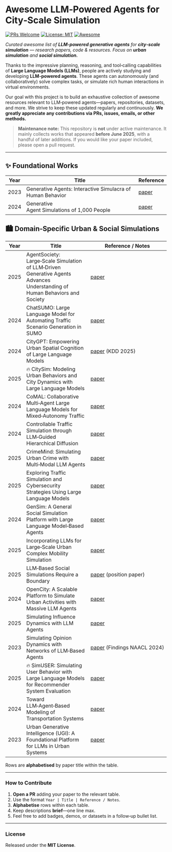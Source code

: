 # Awesome LLM‑Powered Agents for City‑Scale Simulation

[![PRs Welcome](https://img.shields.io/badge/PRs-welcome-brightgreen)](../../pulls)
[![License: MIT](https://img.shields.io/badge/License-MIT-yellow.svg)](LICENSE)
[![Awesome](https://awesome.re/badge.svg)](https://awesome.re)

*Curated awesome list of **LLM‑powered generative agents** for **city‑scale simulation** — research papers, code & resources. Focus on **urban simulation** and **social simulation.***

Thanks to the impressive planning, reasoning, and tool‑calling capabilities of **Large Language Models (LLMs)**, people are actively studying and developing **LLM‑powered agents**. These agents can autonomously (and collaboratively) solve complex tasks, or simulate rich human interactions in virtual environments.

Our goal with this project is to build an exhaustive collection of awesome resources relevant to LLM‑powered agents—papers, repositories, datasets, and more. We strive to keep these updated regularly and continuously. **We greatly appreciate any contributions via PRs, issues, emails, or other methods.**

> **Maintenance note:** This repository is **not** under active maintenance. It mainly collects works that appeared **before June 2025**, with a handful of later additions. If you would like your paper included, please open a pull request.

---

## ✨ Foundational Works

| Year | Title                                                      | Reference                                 |
| ---- | ---------------------------------------------------------- | ----------------------------------------- |
| 2023 | Generative Agents: Interactive Simulacra of Human Behavior | [paper](https://arxiv.org/abs/2304.03442) |
| 2024 | Generative Agent Simulations of 1,000 People               | [paper](https://arxiv.org/abs/2411.10109) |

## 🏙️ Domain‑Specific Urban & Social Simulations

| Year | Title                                                                                                                      | Reference / Notes                                               |
| ---- | -------------------------------------------------------------------------------------------------------------------------- | --------------------------------------------------------------- |
| 2025 | AgentSociety: Large‑Scale Simulation of LLM‑Driven Generative Agents Advances Understanding of Human Behaviors and Society | [paper](https://arxiv.org/abs/2502.08691)                       |
| 2024 | ChatSUMO: Large Language Model for Automating Traffic Scenario Generation in SUMO                                          | [paper](https://arxiv.org/abs/2409.09040)                       |
| 2024 | CityGPT: Empowering Urban Spatial Cognition of Large Language Models                                                       | [paper](https://arxiv.org/abs/2406.13948) (KDD 2025)            |
| 2025 | 🔥 CitySim: Modeling Urban Behaviors and City Dynamics with Large Language Models                                          | [paper](https://arxiv.org/abs/2506.21805)                       |
| 2024 | CoMAL: Collaborative Multi‑Agent Large Language Models for Mixed‑Autonomy Traffic                                          | [paper](https://arxiv.org/abs/2410.14368)                       |
| 2024 | Controllable Traffic Simulation through LLM‑Guided Hierarchical Diffusion                                                  | [paper](https://arxiv.org/abs/2409.15135)                       |
| 2025 | CrimeMind: Simulating Urban Crime with Multi‑Modal LLM Agents                                                              | [paper](https://arxiv.org/abs/2506.05981)                       |
| 2025 | Exploring Traffic Simulation and Cybersecurity Strategies Using Large Language Models                                      | [paper](https://arxiv.org/abs/2506.16699)                       |
| 2024 | GenSim: A General Social Simulation Platform with Large Language Model‑Based Agents                                        | [paper](https://arxiv.org/abs/2410.04360)                       |
| 2025 | Incorporating LLMs for Large‑Scale Urban Complex Mobility Simulation                                                       | [paper](https://arxiv.org/abs/2505.21880)                       |
| 2025 | LLM‑Based Social Simulations Require a Boundary                                                                            | [paper](https://arxiv.org/abs/2506.19806) (position paper)      |
| 2024 | OpenCity: A Scalable Platform to Simulate Urban Activities with Massive LLM Agents                                         | [paper](https://arxiv.org/abs/2410.21286)                       |
| 2025 | Simulating Influence Dynamics with LLM Agents                                                                              | [paper](https://arxiv.org/abs/2503.08709)                       |
| 2023 | Simulating Opinion Dynamics with Networks of LLM‑Based Agents                                                              | [paper](https://arxiv.org/abs/2311.09618) (Findings NAACL 2024) |
| 2025 | 🔥 SimUSER: Simulating User Behavior with Large Language Models for Recommender System Evaluation                          | [paper](https://arxiv.org/abs/2504.12722)                       |
| 2024 | Toward LLM‑Agent‑Based Modeling of Transportation Systems                                                                  | [paper](https://arxiv.org/abs/2412.06681)                       |
| 2023 | Urban Generative Intelligence (UGI): A Foundational Platform for LLMs in Urban Systems                                     | [paper](https://arxiv.org/abs/2312.11813)                       |

Rows are **alphabetised** by paper title within the table.

---

### How to Contribute

1. **Open a PR** adding your paper to the relevant table.
2. Use the format `Year | Title | Reference / Notes`.
3. **Alphabetise** rows within each table.
4. Keep descriptions **brief**—one line max.
5. Feel free to add badges, demos, or datasets in a follow‑up bullet list.

---

### License

Released under the **MIT License**.
